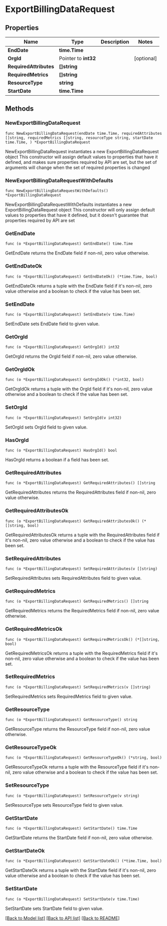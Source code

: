 # ExportBillingDataRequest

## Properties

Name | Type | Description | Notes
------------ | ------------- | ------------- | -------------
**EndDate** | **time.Time** |  | 
**OrgId** | Pointer to **int32** |  | [optional] 
**RequiredAttributes** | **[]string** |  | 
**RequiredMetrics** | **[]string** |  | 
**ResourceType** | **string** |  | 
**StartDate** | **time.Time** |  | 

## Methods

### NewExportBillingDataRequest

`func NewExportBillingDataRequest(endDate time.Time, requiredAttributes []string, requiredMetrics []string, resourceType string, startDate time.Time, ) *ExportBillingDataRequest`

NewExportBillingDataRequest instantiates a new ExportBillingDataRequest object
This constructor will assign default values to properties that have it defined,
and makes sure properties required by API are set, but the set of arguments
will change when the set of required properties is changed

### NewExportBillingDataRequestWithDefaults

`func NewExportBillingDataRequestWithDefaults() *ExportBillingDataRequest`

NewExportBillingDataRequestWithDefaults instantiates a new ExportBillingDataRequest object
This constructor will only assign default values to properties that have it defined,
but it doesn't guarantee that properties required by API are set

### GetEndDate

`func (o *ExportBillingDataRequest) GetEndDate() time.Time`

GetEndDate returns the EndDate field if non-nil, zero value otherwise.

### GetEndDateOk

`func (o *ExportBillingDataRequest) GetEndDateOk() (*time.Time, bool)`

GetEndDateOk returns a tuple with the EndDate field if it's non-nil, zero value otherwise
and a boolean to check if the value has been set.

### SetEndDate

`func (o *ExportBillingDataRequest) SetEndDate(v time.Time)`

SetEndDate sets EndDate field to given value.


### GetOrgId

`func (o *ExportBillingDataRequest) GetOrgId() int32`

GetOrgId returns the OrgId field if non-nil, zero value otherwise.

### GetOrgIdOk

`func (o *ExportBillingDataRequest) GetOrgIdOk() (*int32, bool)`

GetOrgIdOk returns a tuple with the OrgId field if it's non-nil, zero value otherwise
and a boolean to check if the value has been set.

### SetOrgId

`func (o *ExportBillingDataRequest) SetOrgId(v int32)`

SetOrgId sets OrgId field to given value.

### HasOrgId

`func (o *ExportBillingDataRequest) HasOrgId() bool`

HasOrgId returns a boolean if a field has been set.

### GetRequiredAttributes

`func (o *ExportBillingDataRequest) GetRequiredAttributes() []string`

GetRequiredAttributes returns the RequiredAttributes field if non-nil, zero value otherwise.

### GetRequiredAttributesOk

`func (o *ExportBillingDataRequest) GetRequiredAttributesOk() (*[]string, bool)`

GetRequiredAttributesOk returns a tuple with the RequiredAttributes field if it's non-nil, zero value otherwise
and a boolean to check if the value has been set.

### SetRequiredAttributes

`func (o *ExportBillingDataRequest) SetRequiredAttributes(v []string)`

SetRequiredAttributes sets RequiredAttributes field to given value.


### GetRequiredMetrics

`func (o *ExportBillingDataRequest) GetRequiredMetrics() []string`

GetRequiredMetrics returns the RequiredMetrics field if non-nil, zero value otherwise.

### GetRequiredMetricsOk

`func (o *ExportBillingDataRequest) GetRequiredMetricsOk() (*[]string, bool)`

GetRequiredMetricsOk returns a tuple with the RequiredMetrics field if it's non-nil, zero value otherwise
and a boolean to check if the value has been set.

### SetRequiredMetrics

`func (o *ExportBillingDataRequest) SetRequiredMetrics(v []string)`

SetRequiredMetrics sets RequiredMetrics field to given value.


### GetResourceType

`func (o *ExportBillingDataRequest) GetResourceType() string`

GetResourceType returns the ResourceType field if non-nil, zero value otherwise.

### GetResourceTypeOk

`func (o *ExportBillingDataRequest) GetResourceTypeOk() (*string, bool)`

GetResourceTypeOk returns a tuple with the ResourceType field if it's non-nil, zero value otherwise
and a boolean to check if the value has been set.

### SetResourceType

`func (o *ExportBillingDataRequest) SetResourceType(v string)`

SetResourceType sets ResourceType field to given value.


### GetStartDate

`func (o *ExportBillingDataRequest) GetStartDate() time.Time`

GetStartDate returns the StartDate field if non-nil, zero value otherwise.

### GetStartDateOk

`func (o *ExportBillingDataRequest) GetStartDateOk() (*time.Time, bool)`

GetStartDateOk returns a tuple with the StartDate field if it's non-nil, zero value otherwise
and a boolean to check if the value has been set.

### SetStartDate

`func (o *ExportBillingDataRequest) SetStartDate(v time.Time)`

SetStartDate sets StartDate field to given value.



[[Back to Model list]](../README.md#documentation-for-models) [[Back to API list]](../README.md#documentation-for-api-endpoints) [[Back to README]](../README.md)


